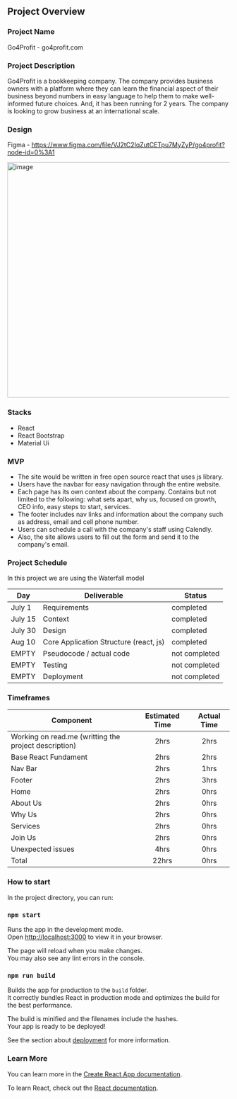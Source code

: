 ## Project Overview

### Project Name

Go4Profit - go4profit.com

### Project Description

Go4Profit is a bookkeeping company. The company provides business owners with a platform where they can learn the financial aspect of their business beyond numbers in easy language to help them to make well-informed future choices. And, it has been running for 2 years. The company is looking to grow business at an international scale.
 
### Design
Figma - https://www.figma.com/file/VJ2tC2IqZutCETpu7MyZyP/go4profit?node-id=0%3A1

<img width="532" alt="image" src="https://user-images.githubusercontent.com/62974285/184010463-607a7955-ebc9-4c08-b31d-2822a2f00fdb.png">

### Stacks
- React
- React Bootstrap
- Material Ui

### MVP 

- The site would be written in free open source react that uses js library.  
- Users have the navbar for easy navigation through the entire website.
- Each page has its own context about the company. Contains but not limited to the following: what sets apart, why us, focused on growth, CEO info, easy steps to start, services.
- The footer includes nav links and information about the company such as address, email and cell phone number.
- Users can schedule a call with the company's staff using Calendly.
- Also, the site allows users to fill out the form and send it to the company's email. 

### Project Schedule

In this project we are using the Waterfall model

|  Day | Deliverable | Status
|---|---| ---|
|July 1| Requirements | completed
|July 15| Context | completed
|July 30| Design | completed
|Aug 10| Core Application Structure (react, js) | completed
|EMPTY| Pseudocode / actual code | not completed
|EMPTY| Testing | not completed
|EMPTY| Deployment | not completed

### Timeframes

| Component | Estimated Time | Actual Time |
| --- | :---: | :---: |
|Working on read.me (writting the project description) | 2hrs | 2hrs |
|Base React Fundament | 2hrs | 2hrs |
|Nav Bar | 2hrs | 1hrs |
|Footer | 2hrs | 3hrs |
|Home | 2hrs | 0hrs |
|About Us | 2hrs | 0hrs |
|Why Us | 2hrs | 0hrs |
|Services | 2hrs | 0hrs |
|Join Us | 2hrs | 0hrs |
|Unexpected issues | 4hrs | 0hrs |
|Total | 22hrs | 0hrs |

### How to start

In the project directory, you can run:

### `npm start`

Runs the app in the development mode.\
Open [http://localhost:3000](http://localhost:3000) to view it in your browser.

The page will reload when you make changes.\
You may also see any lint errors in the console.

### `npm run build`

Builds the app for production to the `build` folder.\
It correctly bundles React in production mode and optimizes the build for the best performance.

The build is minified and the filenames include the hashes.\
Your app is ready to be deployed!

See the section about [deployment](https://facebook.github.io/create-react-app/docs/deployment) for more information.


### Learn More

You can learn more in the [Create React App documentation](https://facebook.github.io/create-react-app/docs/getting-started).

To learn React, check out the [React documentation](https://reactjs.org/).

